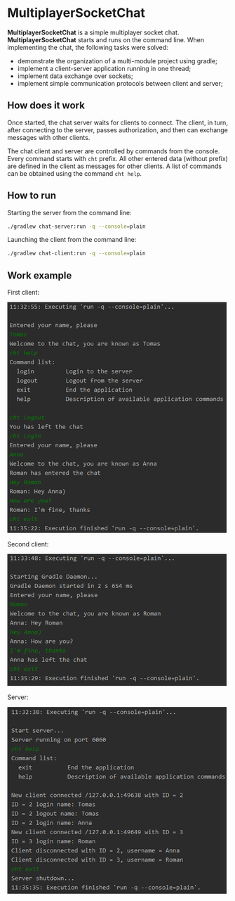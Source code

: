 # MultiplayerSocketChat
__MultiplayerSocketChat__ is a simple multiplayer socket chat. __MultiplayerSocketChat__ starts and runs on the command line.
When implementing the chat, the following tasks were solved:
- demonstrate the organization of a multi-module project using gradle;
- implement a client-server application running in one thread;
- implement data exchange over sockets;
- implement simple communication protocols between client and server;

## How does it work
Once started, the chat server waits for clients to connect. The client, in turn, after connecting to the server, passes authorization, and then can exchange messages with other clients.

The chat client and server are controlled by commands from the console. Every command starts with `cht` prefix. All other entered data (without prefix) are defined in the client as messages for other clients. A list of commands can be obtained using the command `cht help`.

## How to run
Starting the server from the command line:
```bash
./gradlew chat-server:run -q --console=plain
```

Launching the client from the command line:
```bash
./gradlew chat-client:run -q --console=plain
```

## Work example
First client:

![First client](pics/client1.png)

Second client:

![Second client](pics/client2.png)

Server:

![Server](pics/server.png)

